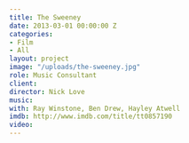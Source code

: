 ```yaml
---
title: The Sweeney
date: 2013-03-01 00:00:00 Z
categories:
- Film
- All
layout: project
image: "/uploads/the-sweeney.jpg"
role: Music Consultant
client: 
director: Nick Love
music: 
with: Ray Winstone, Ben Drew, Hayley Atwell
imdb: http://www.imdb.com/title/tt0857190
video: 
---
```


